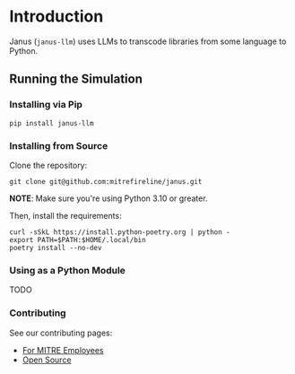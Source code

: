 # Introduction

Janus (`janus-llm`) uses LLMs to transcode libraries from some language to Python.

## Running the Simulation

### Installing via Pip

```shell
pip install janus-llm
```

### Installing from Source

Clone the repository:

```shell
git clone git@github.com:mitrefireline/janus.git
```

**NOTE**: Make sure you're using Python 3.10 or greater.

Then, install the requirements:

```shell
curl -sSkL https://install.python-poetry.org | python -
export PATH=$PATH:$HOME/.local/bin
poetry install --no-dev
```

### Using as a Python Module

TODO


### Contributing

See our contributing pages:
* [For MITRE Employees](https://fireline.pages.mitre.org/pyregence/janus/contributing.html)
* [Open Source](https://mitrefireline.github.io/janus/contributing.html)